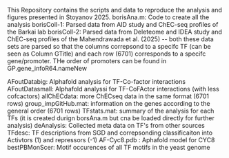 This Repository contains the scripts and data to reproduce the analysis and figures presented in Stoyanov 2025.
borisAna.m: Code to create all the analysis
borisColl-1: Parsed data from AID study and ChEC-seq profiles of the Barkai lab
borisColl-2: Parsed data from Deleteome and IDEA study and ChEC-seq profiles of the Mahendrawada et al. (2025)
-- both these data sets are parsed so that the columns correpsond to a specifc TF (can be seen as Column GTitle) and each row (6701) corresponds to a specifc gene/promoter. THe order of promoters can be found in GP.gene_infoR64.nameNew

AFoutDatabig: Alphafold analysis for TF-Co-factor interactions
AFoutDatasmall: Alphafold analyssi for TF-CoFActor interactions (with less cofcactors)
allChECdata: more ChECseq data in the same format (6701 rows)
group_impGitHub.mat: information on the genes according to the general order (6701 rows)
TFstats.mat: summary of the analysis for each TFs (it is created durign borsAna.m but cna be loaded directly for further analysis)
deAnalysis: Collected meta data on TF's from other sources
TFdesc: TF descriptions from SGD and correpsonding classificaiton into Activtors (1) and repressors (-1)
AF-Cyc8.pdb : Aphafold model for CYC8
bestPBMonScer: Motif occurences of all TF motifs in the yeast genome
